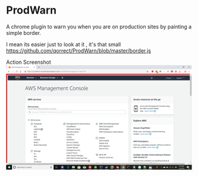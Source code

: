 # ProdWarn
A chrome plugin to warn you when you are on production sites by painting a simple border.

I mean its easier just to look at it , it's that small https://github.com/qorrect/ProdWarn/blob/master/border.js

Action Screenshot
![Screenshot](/images/screenshot.png?raw=true "Example Screenshot")
